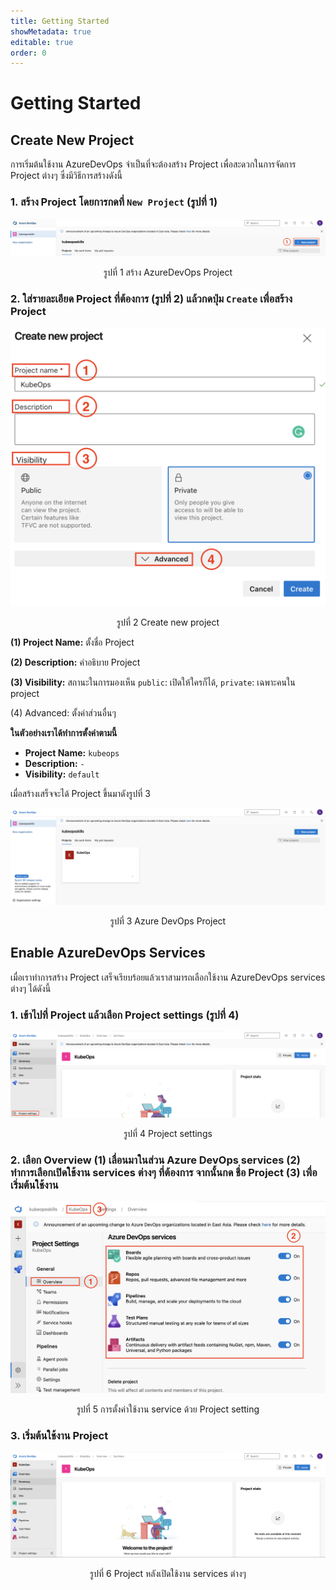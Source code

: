 ```yaml
---
title: Getting Started
showMetadata: true
editable: true
order: 0
---
```


# Getting Started

## Create New Project

การเริ่มต้นใช้งาน AzureDevOps จำเป็นที่จะต้องสร้าง Project เพื่อสะดวกในการจัดการ Project ต่างๆ ซึ่งมีวิธีการสร้างดังนี้

### 1. สร้าง Project โดยการกดที่ `New Project` (รูปที่ 1) 



![รูปที่ 1 สร้าง AzureDevOps Project](images/create-project.png)

<p style="text-align:center">
รูปที่ 1 สร้าง AzureDevOps Project
</p>



### 2. ใส่รายละเอียด Project ที่ต้องการ (รูปที่ 2) แล้วกดปุ่ม `Create` เพื่อสร้าง Project



![รูปที่ 2 Create new project](images/create-project-2.png)

<p style="text-align:center">
รูปที่ 2 Create new project
</p>


**(1) Project Name:** ตั้งชื่อ Project

**(2) Description:** คำอธิบาย Project

**(3) Visibility:** สถานะในการมองเห็น `public`: เปิดให้ใครก็ได้, `private`: เฉพาะคนใน project

(4) Advanced: ตั้งค่าส่วนอื่นๆ



**ในตัวอย่างเราได้ทำการตั้งค่าตามนี้**

- **Project Name:** `kubeops`
- **Description:**  `-`
- **Visibility:** `default`



เมื่อสร้างเสร็จจะได้ Project ขึ้นมาดังรูปที่ 3

![รูปที่ 3 Azure DevOps Project](images/azure-project.png)

<p style="text-align:center">
รูปที่ 3 Azure DevOps Project 
</p>



## Enable AzureDevOps Services

เมื่อเราทำการสร้าง Project เสร็จเรียบร้อยแล้วเราสามารถเลือกใช้งาน AzureDevOps services ต่างๆ ได้ดังนี้ 

### 1. เข้าไปที่ Project แล้วเลือก Project settings (รูปที่ 4)

![รูปที่ 4 Project settings](images/project-settings.png)

<p style="text-align:center">
รูปที่ 4 Project settings
</p>


### 2. เลือก Overview (1) เลื่อนมาในส่วน Azure DevOps services (2) ทำการเลือกเปิดใช้งาน services ต่างๆ ที่ต้องการ จากนั้นกด ชื่อ Project (3) เพื่อเริ่มต้นใช้งาน 

![รูปที่ 5 การตั้งค่าใช้งาน service ด้วย Project setting](images/project-setting-2.png)

<p style="text-align:center">
รูปที่ 5 การตั้งค่าใช้งาน service ด้วย Project setting
</p>


### 3. เริ่มต้นใช้งาน Project 

![รูปที่ 6 Project หลังเปิดใช้งาน services ต่างๆ](images/project-with-services.png)

<p style="text-align:center">
รูปที่ 6 Project หลังเปิดใช้งาน services ต่างๆ
</p>

